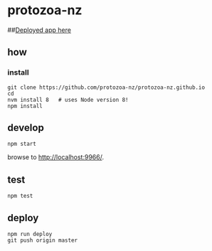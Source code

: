 # protozoa-nz

##[Deployed app here](http://protozoa.nz/)

## how

### install

```
git clone https://github.com/protozoa-nz/protozoa-nz.github.io
cd 
nvm install 8   # uses Node version 8!
npm install
```

## develop

```
npm start
```

browse to <http://localhost:9966/>.

## test

```
npm test
```

## deploy

```
npm run deploy
git push origin master
```
